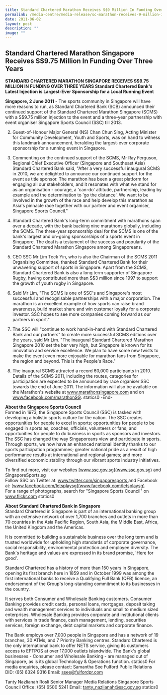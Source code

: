 ```yaml
---
title: Standard Chartered Marathon Receives S$9 Million In Funding Over Three Years
permalink: /media-centre/media-release/sc-marathon-receives-9-million-in-funding-over-three-years/
date: 2011-06-02
layout: post
description: ""
image: ""
---
```

## **Standard Chartered Marathon Singapore Receives S$9.75 Million In Funding Over Three Years**

**STANDARD CHARTERED MARATHON SINGAPORE RECEIVES S$9.75 MILLION IN FUNDING OVER THREE YEARS
Standard Chartered Bank's Latest Injection is Largest-Ever Sponsorship for a Local Running Event**

**Singapore, 2 June 2011** - The sports community in Singapore will have more reasons to run, as Standard Chartered Bank (SCB) announced their continued support of the Standard Chartered Marathon Singapore (SCMS) with a S$9.75 million injection to the event and a three-year partnership with event organiser Singapore Sports Council (SSC) till 2013.

2. Guest-of-Honour Major General (NS) Chan Chun Sing, Acting Minister for Community Development, Youth and Sports, was on hand to witness this landmark announcement, heralding the largest-ever corporate sponsorship for a running event in Singapore.

3. Commenting on the continued support of the SCMS, Mr Ray Ferguson, Regional Chief Executive Officer (Singapore and Southeast Asia) Standard Chartered Bank said, "After a very successful inaugural SCMS in 2010, we are delighted to announce our continued support for the event as title sponsor. The marathon has been a great platform for engaging all our stakeholders, and it resonates with what we stand for as an organisation - courage, a 'can-do' attitude, partnership, leading by example and the determination to 'go the distance'. We want to be involved in the growth of the race and help develop this marathon as Asia's pinnacle race together with our partner and event organiser, Singapore Sports Council."

4. Standard Chartered Bank's long-term commitment with marathons span over a decade, with the bank backing nine marathons globally, including the SCMS. The three-year sponsorship deal for the SCMS is one of the bank's largest and on-going sponsorships of a sports event in Singapore. The deal is a testament of the success and popularity of the Standard Chartered Marathon Singapore among Singaporeans.

5. CEO SSC Mr Lim Teck Yin, who is also the Chairman of the SCMS 2011 Organising Committee, thanked Standard Chartered Bank for their unwavering support of sports in Singapore. Apart from the SCMS, Standard Chartered Bank is also a long term supporter of Singapore Rugby, having contributed more than S$3 million since 1997 to support the growth of youth rugby in Singapore.

6. Said Mr Lim, "The SCMS is one of SSC's and Singapore's most successful and recognisable partnerships with a major corporation. The marathon is an excellent example of how sports can raise brand awareness, build market share and win customer loyalty for a corporate investor. SSC hopes to see more companies coming forward as our partners in sport."

7. The SSC will "continue to work hand-in-hand with Standard Chartered Bank and our partners" to create more successful SCMS editions over the years, said Mr Lim. "The inaugural Standard Chartered Marathon Singapore 2010 set the bar very high, but Singapore is known for its innovation and service excellence. We plan to have some new twists to make the event even more enjoyable for marathon fans from Singapore, the region and beyond. This is the People's Race."

8. The inaugural SCMS attracted a record 60,000 participants in 2010. Details of the SCMS 2011, including the routes, categories for participation are expected to be announced by race organiser SSC towards the end of June 2011. The information will also be available on the Marathon's website at www.marathonsingapore.com and on www.facebook.com/marathonSG.
statics0
-End-

**About the Singapore Sports Council**
<br>
Formed in 1973, the Singapore Sports Council (SSC) is tasked with developing a holistic sports culture for the nation. The SSC creates opportunities for people to excel in sports; opportunities for people to be engaged in sports as, coaches, officials, volunteers or fans; and opportunities for people to do business in sports as sponsors and investors. The SSC has changed the way Singaporeans view and participate in sports. Through sports, we now have an enhanced national identity thanks to our sports participation programmes; greater national pride as a result of high performance results at international and regional games; and more diversified economic stability through our vibrant sports industry initiatives.

To find out more, visit our websites [www.ssc.gov.sg](www.ssc.gov.sg) and SingaporeSports.sg
<br>
Follow SSC on Twitter at: [www.twitter.com/singaporesports ](www.twitter.com/singaporesports )and Facebook at: [www.facebook.com/letsplaysg](www.facebook.com/letsplaysg)
<br>
For a range of photographs, search for "Singapore Sports Council" on www.flickr.com
statics0

**About Standard Chartered Bank in Singapore**
<br>
Standard Chartered in Singapore is part of an international banking group with an extensive network of over 1,700 branches and outlets in more than 70 countries in the Asia Pacific Region, South Asia, the Middle East, Africa, the United Kingdom and the Americas.

It is committed to building a sustainable business over the long term and is trusted worldwide for upholding high standards of corporate governance, social responsibility, environmental protection and employee diversity. The Bank's heritage and values are expressed in its brand promise, 'Here for good'.

Standard Chartered has a history of more than 150 years in Singapore, opening its first branch here in 1859 and in October 1999 was among the first international banks to receive a Qualifying Full Bank (QFB) licence, an endorsement of the Group's long-standing commitment to its businesses in the country.

It serves both Consumer and Wholesale Banking customers. Consumer Banking provides credit cards, personal loans, mortgages, deposit taking and wealth management services to individuals and small to medium sized enterprises. Wholesale Banking provides corporate and institutional clients with services in trade finance, cash management, lending, securities services, foreign exchange, debt capital markets and corporate finance.

The Bank employs over 7,000 people in Singapore and has a network of 19 branches, 30 ATMs, and 7 Priority Banking centres. Standard Chartered is the only international bank to offer NETS service, giving its customers access to EFTPOS at over 17,000 outlets islandwide. The Bank's global businesses - Consumer and Wholesale Banking - are managed out of Singapore, as is its global Technology & Operations function.
statics0
For media enquiries, please contact:
Samantha See
Fulford Public Relations
DID: (65) 6324 9316
Email: ssee@fulfordpr.com
	
Tanty Nazlianah Rosli
Senior Manager
Media Relations
Singapore Sports Council
Office: (65) 6500 5241
Email: tanty_nazlianah@ssc.gov.sg
statics0
